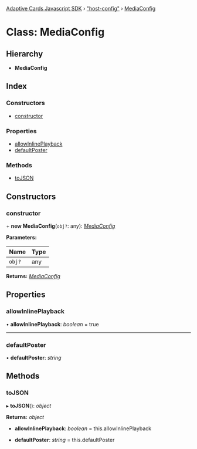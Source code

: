 [Adaptive Cards Javascript SDK](../README.md) › ["host-config"](../modules/_host_config_.md) › [MediaConfig](_host_config_.mediaconfig.md)

# Class: MediaConfig

## Hierarchy

* **MediaConfig**

## Index

### Constructors

* [constructor](_host_config_.mediaconfig.md#constructor)

### Properties

* [allowInlinePlayback](_host_config_.mediaconfig.md#allowinlineplayback)
* [defaultPoster](_host_config_.mediaconfig.md#defaultposter)

### Methods

* [toJSON](_host_config_.mediaconfig.md#tojson)

## Constructors

###  constructor

\+ **new MediaConfig**(`obj?`: any): *[MediaConfig](_host_config_.mediaconfig.md)*

**Parameters:**

Name | Type |
------ | ------ |
`obj?` | any |

**Returns:** *[MediaConfig](_host_config_.mediaconfig.md)*

## Properties

###  allowInlinePlayback

• **allowInlinePlayback**: *boolean* = true

___

###  defaultPoster

• **defaultPoster**: *string*

## Methods

###  toJSON

▸ **toJSON**(): *object*

**Returns:** *object*

* **allowInlinePlayback**: *boolean* = this.allowInlinePlayback

* **defaultPoster**: *string* = this.defaultPoster
